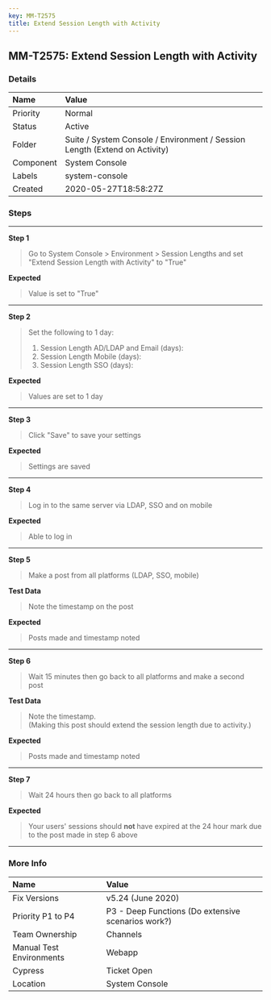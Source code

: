 ```yaml
---
key: MM-T2575
title: Extend Session Length with Activity
---
```


## MM-T2575: Extend Session Length with Activity

### Details

| Name      | Value                                                                      |
| :-------- | :------------------------------------------------------------------------- |
| Priority  | Normal                                                                     |
| Status    | Active                                                                     |
| Folder    | Suite / System Console / Environment / Session Length (Extend on Activity) |
| Component | System Console                                                             |
| Labels    | system-console                                                             |
| Created   | 2020-05-27T18:58:27Z                                                       |

### Steps

<hr/>

**Step 1**

> <article>Go to System Console &gt; Environment &gt; Session Lengths and set "Extend Session Length with Activity" to "True"</article>

**Expected**

> <article>Value is set to "True"</article>

<hr/>

**Step 2**

> <article>Set the following to 1 day:<ol><li>Session Length AD/LDAP and Email (days):</li><li>Session Length Mobile (days):</li><li>Session Length SSO (days): </li></ol></article>

**Expected**

> <article>Values are set to 1 day</article>

<hr/>

**Step 3**

> <article>Click "Save" to save your settings</article>

**Expected**

> <article>Settings are saved</article>

<hr/>

**Step 4**

> <article>Log in to the same server via LDAP, SSO and on mobile</article>

**Expected**

> <article>Able to log in</article>

<hr/>

**Step 5**

> <article>Make a post from all platforms (LDAP, SSO, mobile)&nbsp;</article>

**Test Data**

> <article>Note the timestamp on the post</article>

**Expected**

> <article>Posts made and timestamp noted</article>

<hr/>

**Step 6**

> <article>Wait 15 minutes then go back to all platforms and make a second post&nbsp;</article>

**Test Data**

> <article>Note the timestamp. <br>(Making this post should extend the session length due to activity.)</article>

**Expected**

> <article>Posts made and timestamp noted</article>

<hr/>

**Step 7**

> <article>Wait 24 hours then go back to all platforms</article>

**Expected**

> <article>Your users' sessions should <strong>not </strong>have expired at the 24 hour mark due to the post made in step 6 above</article>

<hr/>

### More Info

| Name                     | Value                                              |
| :----------------------- | :------------------------------------------------- |
| Fix Versions             | v5.24 (June 2020)                                  |
| Priority P1 to P4        | P3 - Deep Functions (Do extensive scenarios work?) |
| Team Ownership           | Channels                                           |
| Manual Test Environments | Webapp                                             |
| Cypress                  | Ticket Open                                        |
| Location                 | System Console                                     |
